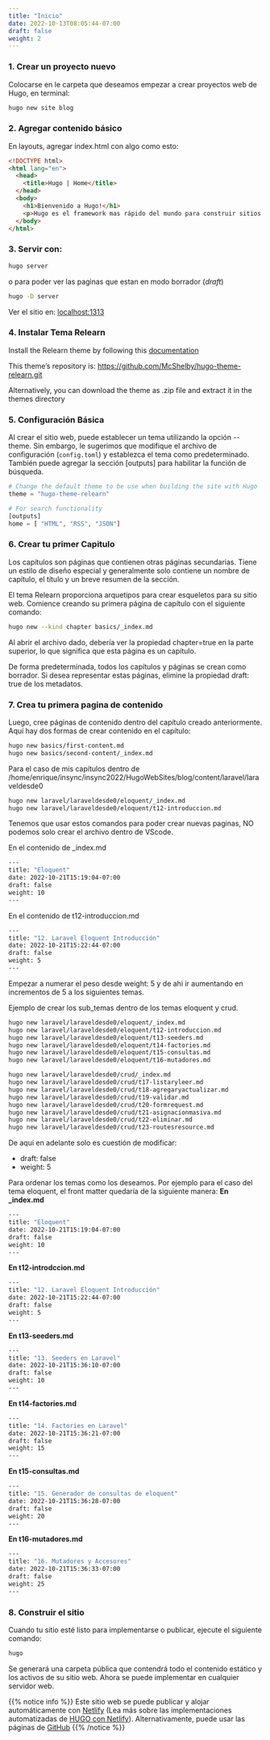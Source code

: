 ```yaml
---
title: "Inicio"
date: 2022-10-13T08:05:44-07:00
draft: false
weight: 2
---
```


### 1. Crear un proyecto nuevo

Colocarse en le carpeta que deseamos empezar a crear proyectos web de Hugo, en terminal:
```bash
hugo new site blog
```

### 2. Agregar contenido básico

En layouts, agregar index.html con algo como esto:
```html
<!DOCTYPE html>
<html lang="en">
  <head>
    <title>Hugo | Home</title>
  </head>
  <body>
    <h1>Bienvenido a Hugo!</h1>
    <p>Hugo es el framework mas rápido del mundo para construir sitios web!</p>
  </body>
</html>
```

### 3. Servir con:
```bash
hugo server
```
o para poder ver las paginas que estan en modo borrador (*draft*)
```bash
hugo -D server
```
Ver el sitio en: 
[localhost:1313](http://localhost:1313/)


### 4. Instalar Tema **Relearn**
Install the Relearn theme by following this [documentation](https://gohugo.io/getting-started/quick-start/#step-3-add-a-theme)

This theme’s repository is: https://github.com/McShelby/hugo-theme-relearn.git

Alternatively, you can download the theme as .zip file and extract it in the themes directory

### 5. Configuración Básica
Al crear el sitio web, puede establecer un tema utilizando la opción --theme. Sin embargo, le sugerimos que modifique el archivo de configuración (`config.toml`) y establezca el tema como predeterminado. También puede agregar la sección [outputs] para habilitar la función de búsqueda.
```php
# Change the default theme to be use when building the site with Hugo
theme = "hugo-theme-relearn"

# For search functionality
[outputs]
home = [ "HTML", "RSS", "JSON"]
```

### 6. Crear tu primer Capitulo
Los capítulos son páginas que contienen otras páginas secundarias. Tiene un estilo de diseño especial y generalmente solo contiene un nombre de capítulo, el título y un breve resumen de la sección.

El tema Relearn proporciona arquetipos para crear esqueletos para su sitio web. Comience creando su primera página de capítulo con el siguiente comando:
```bash
hugo new --kind chapter basics/_index.md
```
Al abrir el archivo dado, debería ver la propiedad chapter=true en la parte superior, lo que significa que esta página es un capítulo.

De forma predeterminada, todos los capítulos y páginas se crean como borrador. Si desea representar estas páginas, elimine la propiedad draft: true de los metadatos.

### 7. Crea tu primera pagina de contenido
Luego, cree páginas de contenido dentro del capítulo creado anteriormente. Aquí hay dos formas de crear contenido en el capítulo:
```bash
hugo new basics/first-content.md
hugo new basics/second-content/_index.md
```

Para el caso de mis capítulos dentro de /home/enrique/insync/insync2022/HugoWebSites/blog/content/laravel/laraveldesde0
```bash
hugo new laravel/laraveldesde0/eloquent/_index.md
hugo new laravel/laraveldesde0/eloquent/t12-introduccion.md
```
Tenemos que usar estos comandos para poder crear nuevas paginas, NO podemos solo crear el archivo dentro de VScode.

En el contenido de _index.md
```bash
---
title: "Eloquent"
date: 2022-10-21T15:19:04-07:00
draft: false
weight: 10
---
```

En el contenido de t12-introduccion.md
```bash
---
title: "12. Laravel Eloquent Introducción"
date: 2022-10-21T15:22:44-07:00
draft: false
weight: 5
---
```
Empezar a numerar el peso desde weight: 5 y de ahi ir aumentando en incrementos de 5 a los siguientes temas.

Ejemplo de crear los sub_temas dentro de los temas eloquent y crud.
```bash
hugo new laravel/laraveldesde0/eloquent/_index.md
hugo new laravel/laraveldesde0/eloquent/t12-introduccion.md
hugo new laravel/laraveldesde0/eloquent/t13-seeders.md
hugo new laravel/laraveldesde0/eloquent/t14-factories.md
hugo new laravel/laraveldesde0/eloquent/t15-consultas.md
hugo new laravel/laraveldesde0/eloquent/t16-mutadores.md

hugo new laravel/laraveldesde0/crud/_index.md
hugo new laravel/laraveldesde0/crud/t17-listaryleer.md
hugo new laravel/laraveldesde0/crud/t18-agregaryactualizar.md
hugo new laravel/laraveldesde0/crud/t19-validar.md
hugo new laravel/laraveldesde0/crud/t20-formrequest.md
hugo new laravel/laraveldesde0/crud/t21-asignacionmasiva.md
hugo new laravel/laraveldesde0/crud/t22-eliminar.md
hugo new laravel/laraveldesde0/crud/t23-routesresource.md
``` 
De aquí en adelante solo es cuestión de modificar:
- draft: false
- weight: 5

Para ordenar los temas como los deseamos.
Por ejemplo para el caso del tema eloquent, el front matter quedaría de la siguiente manera:
**En _index.md**
```bash
---
title: "Eloquent"
date: 2022-10-21T15:19:04-07:00
draft: false
weight: 10
---
```

**En t12-introdccion.md**
```bash
---
title: "12. Laravel Eloquent Introducción"
date: 2022-10-21T15:22:44-07:00
draft: false
weight: 5
---
```

**En t13-seeders.md**
```bash
---
title: "13. Seeders en Laravel"
date: 2022-10-21T15:36:10-07:00
draft: false
weight: 10
---
```

**En t14-factories.md**
```bash
---
title: "14. Factories en Laravel"
date: 2022-10-21T15:36:21-07:00
draft: false
weight: 15
---
```

**En t15-consultas.md**
```bash
---
title: "15. Generador de consultas de eloquent"
date: 2022-10-21T15:36:28-07:00
draft: false
weight: 20
---
```

**En t16-mutadores.md**
```bash
---
title: "16. Mutadores y Accesores"
date: 2022-10-21T15:36:33-07:00
draft: false
weight: 25
---
```

### 8. Construir el sitio
Cuando tu sitio esté listo para implementarse o publicar, ejecute el siguiente comando:
```bash
hugo
```
Se generará una carpeta pública que contendrá todo el contenido estático y los activos de su sitio web. Ahora se puede implementar en cualquier servidor web.

{{% notice info %}}
Este sitio web se puede publicar y alojar automáticamente con [Netlify](https://www.netlify.com/) (Lea más sobre las implementaciones automatizadas de [HUGO con Netlify](https://www.netlify.com/blog/2015/07/30/hosting-hugo-on-netlifyinsanely-fast-deploys/)). Alternativamente, puede usar las páginas de [GitHub](https://gohugo.io/hosting-and-deployment/hosting-on-github/)
{{% /notice %}}